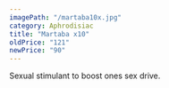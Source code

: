 ```yaml
---
imagePath: "/martaba10x.jpg"
category: Aphrodisiac
title: "Martaba x10"
oldPrice: "121"
newPrice: "90"
---
```


Sexual stimulant to boost ones sex drive.
